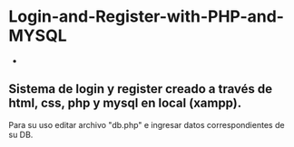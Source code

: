 # Login-and-Register-with-PHP-and-MYSQL
-
Sistema de login y register creado a través de html, css, php y mysql en local (xampp).
-
Para su uso editar archivo "db.php" e ingresar datos correspondientes de su DB.
